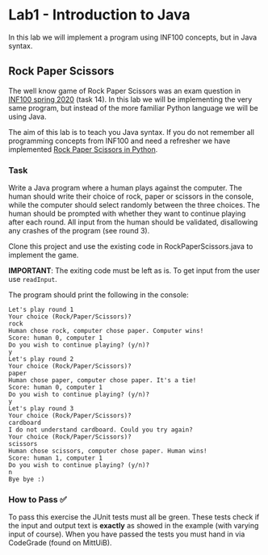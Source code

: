 # Lab1 - Introduction to Java
In this lab we will implement a program using INF100 concepts, but in Java syntax.

## Rock Paper Scissors
The well know game of Rock Paper Scissors was an exam question in [INF100 spring 2020](https://mitt.uib.no/courses/29690/files/3490285/download?wrap=1) (task 14). In this lab we will be implementing the very same program, but instead of the more familiar Python language we will be using Java.

The aim of this lab is to teach you Java syntax. If you do not remember all programming concepts from INF100 and need a refresher we have implemented [Rock Paper Scissors in Python](https://git.app.uib.no/ii/inf101/22v/tutors/lab1/-/blob/master/RockPaperScissors.py).

### Task
Write a Java program where a human plays against the computer. The human should write their choice of rock, paper or scissors in the console, while the computer should select randomly between the three choices. The human should be prompted with whether they want to continue playing after each round. All input from the human should be validated, disallowing any crashes of the program (see round 3).

Clone this project and use the existing code in RockPaperScissors.java to implement the game. 

**IMPORTANT**: The exiting code must be left as is. To get input from the user use ``readInput``.

The program should print the following in the console:
```
Let's play round 1
Your choice (Rock/Paper/Scissors)?
rock
Human chose rock, computer chose paper. Computer wins!
Score: human 0, computer 1
Do you wish to continue playing? (y/n)?
y
Let's play round 2
Your choice (Rock/Paper/Scissors)?
paper
Human chose paper, computer chose paper. It's a tie!
Score: human 0, computer 1
Do you wish to continue playing? (y/n)?
y
Let's play round 3
Your choice (Rock/Paper/Scissors)?
cardboard
I do not understand cardboard. Could you try again?
Your choice (Rock/Paper/Scissors)?
scissors
Human chose scissors, computer chose paper. Human wins!
Score: human 1, computer 1
Do you wish to continue playing? (y/n)?
n
Bye bye :)
```

### How to Pass ✅
To pass this exercise the JUnit tests must all be green. These tests check if the input and output text is **exactly** as showed in the example (with varying input of course). When you have passed the tests you must hand in via CodeGrade (found on MittUiB).
